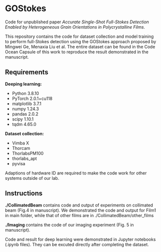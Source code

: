 # GOStokes
Code for unpublished paper *Accurate Single-Shot Full-Stokes Detection Enabled by Heterogeneous Grain Orientations in Polycrystalline Films*.

This repository contains the code for dataset collection and model training to perform full-Stokes detection using the GOStokes approach proposed by Mingwei Ge, Menaxia Liu et al. The entire dataset can be found in the Code Ocean Capsule of this work to reproduce the result demonstrated in the manuscript.

## Requirements 

<b> Deeping learning: </b>
* Python 3.8.10
* PyTorch 2.0.1+cu118
* matplotlib 3.7.1
* numpy 1.24.3 
* pandas 2.0.2
* scipy 1.10.1
* tqdm 4.65.0

<b> Dataset collection:</b>

* Vimba X
* Thorcam
* ThorlabsPM100
* thorlabs_apt
* pyvisa

Adaptions of hardware ID are required to make the code work for other systems outside of our lab.

## Instructions

<b>./CollimatedBeam </b> contains code and output of experiments on collimated beam (Fig.4 in manuscript). We demonstrated the code and output for Film1 in main folder, while that of other films are in ./CollimatedBeam/other_films

<b>./Imaging </b> contains the code of our imaging experiment (Fig. 5 in manuscript). 

Code and result for deep learning were demonstrated in Jupyter notebooks (.ipynb files). They can be excuted directly after completing the dataset. 
